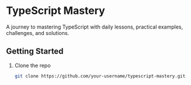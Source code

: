 # TypeScript Mastery  
A journey to mastering TypeScript with daily lessons, practical examples, challenges, and solutions.  
## Getting Started  
1. Clone the repo  
   ```bash  
   git clone https://github.com/your-username/typescript-mastery.git  
